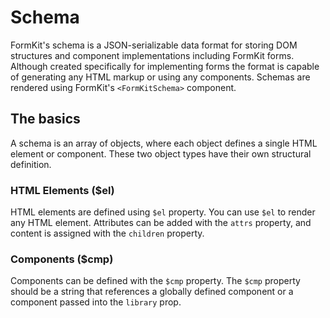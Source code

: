 # Schema

FormKit's schema is a JSON-serializable data format for storing DOM structures and component implementations including FormKit forms. Although created specifically for implementing forms the format is capable of generating any HTML markup or using any <current-framework></current-framework> components. Schemas are rendered using FormKit's `<FormKitSchema>` component.

## The basics

A schema is an array of objects, where each object defines a single HTML element or component. These two object types have their own structural definition.

### HTML Elements ($el)

HTML elements are defined using `$el` property. You can use `$el` to render any HTML element. Attributes can be added with the `attrs` property, and content is
assigned with the `children` property.

<example
  name="Schema - elements"
  file="/_content/examples/schema-elements/schema-elements"
  langs="vue"
  layout="row">
</example>

### Components ($cmp)

Components can be defined with the `$cmp` property. The `$cmp` property should be a string that references a globally defined component or a component passed
into the `library` prop.

<example
  name="Schema - components"
  file="/_content/examples/schema-components/schema-components"
  langs="vue"
  layout="row">
</example>
